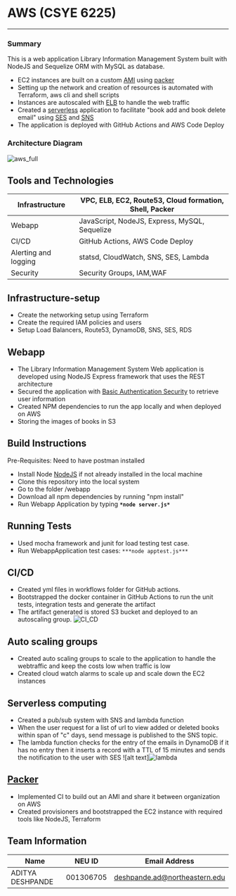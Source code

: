 # AWS (CSYE 6225)

---------------------------------------------------------------

### Summary

This is a web application Library Information Management System built with NodeJS and Sequelize ORM with MySQL as database.

-   EC2 instances are built on a custom
    [AMI](https://docs.aws.amazon.com/AWSEC2/latest/UserGuide/AMIs.html)
    using [packer](https://packer.io/)
-   Setting up the network and creation of resources is automated with
    Terraform, aws cli and shell scripts
-   Instances are autoscaled with
    [ELB](https://aws.amazon.com/elasticloadbalancing/) to handle the
    web traffic
-   Created a [serverless](https://aws.amazon.com/lambda/) application
    to facilitate "book add and book delete email" using
    [SES](https://aws.amazon.com/ses/) and
    [SNS](https://aws.amazon.com/sns/)
-   The application is deployed with GitHub Actions and AWS Code Deploy

### Architecture Diagram

 ![aws_full](https://user-images.githubusercontent.com/42703011/92800898-211c7580-f383-11ea-9b4e-76c171fca750.png)


Tools and Technologies
----------------------
                          
| Infrastructure       | VPC, ELB, EC2, Route53, Cloud formation, Shell, Packer |
|----------------------|--------------------------------------------------------|
| Webapp               | JavaScript, NodeJS, Express, MySQL, Sequelize          |
| CI/CD                | GitHub Actions, AWS Code Deploy                        |
| Alerting and logging | statsd, CloudWatch, SNS, SES, Lambda                   |
| Security             | Security Groups, IAM,WAF                               |


Infrastructure-setup
--------------------

-   Create the networking setup using Terraform
-   Create the required IAM policies and users
-   Setup Load Balancers, Route53, DynamoDB, SNS, SES, RDS

Webapp
------

-   The Library Information Management System Web application is developed using
    NodeJS Express framework that uses the REST architecture
-   Secured the application with [Basic Authentication Security](https://developer.mozilla.org/en-US/docs/Web/HTTP/Authentication)
    to retrieve user information
-   Created NPM dependencies to run the app locally and when deployed on
    AWS
-   Storing the images of books in S3

## Build Instructions
Pre-Requisites: Need to have postman installed
-  Install Node [NodeJS](https://nodejs.org/en/download/) if not already installed in the local machine
-  Clone this repository  into the local system 
-  Go to the folder /webapp
-  Download all npm dependencies by running "npm install" 
-  Run Webapp Application by typing **`*node server.js*`** 


## Running Tests
- Used mocha framework and junit for load testing test case.
- Run WebappApplication test cases:  `***node apptest.js***`


CI/CD
-----
-   Created yml files in workflows folder for GitHub actions. 
-   Bootstrapped the docker container in GitHub Actions to run the unit tests,
    integration tests and generate the artifact
-   The artifact generated is stored S3 bucket and deployed to an
    autoscaling group. ![CI_CD](https://user-images.githubusercontent.com/57328664/120083672-56473000-c098-11eb-8235-d03d70dea7ae.jpeg)


Auto scaling groups
-------------------

-   Created auto scaling groups to scale to the application to handle
    the webtraffic and keep the costs low when traffic is low
-   Created cloud watch alarms to scale up and scale down the EC2
    instances

Serverless computing
--------------------

-   Created a pub/sub system with SNS and lambda function
-   When the user request for a list of url to view added or deleted books within span of "c" days, send message is published to the SNS topic.
-   The lambda function checks for the entry of the emails in DynamoDB if
    it has no entry then it inserts a record with a TTL of 15 minutes
    and sends the notification to the user with SES ![alt
    text]![lambda](https://user-images.githubusercontent.com/42703011/92802718-c126ce80-f384-11ea-843f-a06d1267bdd9.png)


[Packer](https://packer.io/)
----------------------------

-   Implemented CI to build out an AMI and share it between organization
    on AWS
-   Created provisioners and bootstrapped the EC2 instance with required
    tools like NodeJS, Terraform 
    
## Team Information

| Name | NEU ID | Email Address |
| --- | --- | --- |
| ADITYA DESHPANDE| 001306705 |deshpande.ad@northeastern.edu|
